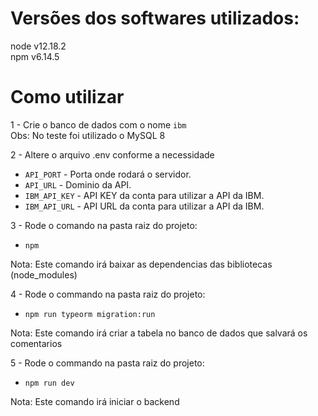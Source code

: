 # Versões dos softwares utilizados:  
  node v12.18.2  
  npm v6.14.5  
  
# Como utilizar
1 -  Crie o banco de dados com o nome ``ibm``  
  Obs: No teste foi utilizado o MySQL 8  
  
  
2 - Altere o arquivo .env conforme a necessidade  
  - ```API_PORT``` - Porta onde rodará o servidor.  
  - ```API_URL``` - Dominio da API.  
  - ```IBM_API_KEY``` - API KEY da conta para utilizar a API da IBM.  
  - ```IBM_API_URL``` - API URL da conta para utilizar a API da IBM.  
  
  
3 - Rode o comando na pasta raiz do projeto:  
  - ```npm```  
  
  Nota: Este comando irá baixar as dependencias das bibliotecas (node_modules)  
  
  
4 - Rode o commando na pasta raiz do projeto:  
  - ```npm run typeorm migration:run```  
  
  Nota: Este comando irá criar a tabela no banco de dados que salvará os comentarios  
  
  
5 - Rode o commando na pasta raiz do projeto:  
  - ```npm run dev```  
  
  Nota: Este comando irá iniciar o backend  

